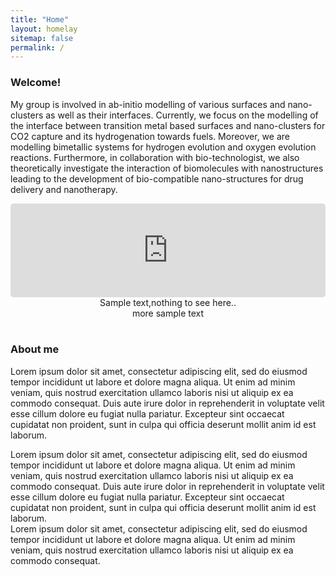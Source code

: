 ```yaml
---
title: "Home"
layout: homelay
sitemap: false
permalink: /
---
```


### Welcome!

My group is involved in ab-initio modelling of various surfaces and nano-clusters as well as their interfaces. Currently, we focus on the modelling of the interface between transition metal based surfaces and nano-clusters for CO2 capture and its hydrogenation towards fuels. Moreover, we are modelling bimetallic systems for hydrogen evolution and oxygen evolution reactions. Furthermore, in collaboration with bio-technologist, we also theoretically investigate the interaction of biomolecules with nanostructures leading to the development of bio-compatible nano-structures for drug delivery and nanotherapy.

<div class="container">
<div class="row">
<center>
<iframe src="https://player.vimeo.com/video/728795560?autoplay=1&loop=1&autopause=0&muted=1&quality=360p&background=1" width="100%" style="border-style:solid;border-radius:5px;" frameborder="0" allow="autoplay"></iframe>
Sample text,nothing to see here.. <br/>
more sample text
</center>
</div>
</div>
<br/>

### About me

Lorem ipsum dolor sit amet, consectetur adipiscing elit, sed do eiusmod tempor incididunt ut labore et dolore magna aliqua. Ut enim ad minim veniam, quis nostrud exercitation ullamco laboris nisi ut aliquip ex ea commodo consequat. Duis aute irure dolor in reprehenderit in voluptate velit esse cillum dolore eu fugiat nulla pariatur. Excepteur sint occaecat cupidatat non proident, sunt in culpa qui officia deserunt mollit anim id est laborum.<br>

Lorem ipsum dolor sit amet, consectetur adipiscing elit, sed do eiusmod tempor incididunt ut labore et dolore magna aliqua. Ut enim ad minim veniam, quis nostrud exercitation ullamco laboris nisi ut aliquip ex ea commodo consequat. Duis aute irure dolor in reprehenderit in voluptate velit esse cillum dolore eu fugiat nulla pariatur. Excepteur sint occaecat cupidatat non proident, sunt in culpa qui officia deserunt mollit anim id est laborum.<br>
Lorem ipsum dolor sit amet, consectetur adipiscing elit, sed do eiusmod tempor incididunt ut labore et dolore magna aliqua. Ut enim ad minim veniam, quis nostrud exercitation ullamco laboris nisi ut aliquip ex ea commodo consequat.

